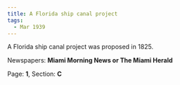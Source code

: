 ```yaml
---  
title: A Florida ship canal project  
tags:  
  - Mar 1939  
---  
```

  
A Florida ship canal project was proposed in 1825.  
  
Newspapers: **Miami Morning News or The Miami Herald**  
  
Page: **1**, Section: **C** 
